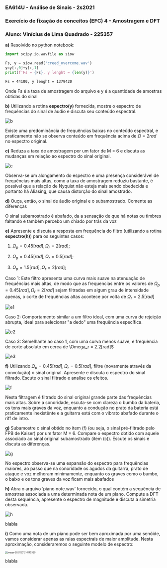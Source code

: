 ### EA614U - Análise de Sinais - 2s2021

### Exercício de fixação de conceitos (EFC) 4 - Amostragem e DFT

### Aluno: Vinícius de Lima Quadrado - 225357

**a)** Resolvido no python notebook:

```python
import scipy.io.wavfile as siow

Fs, y = siow.read('creed_overcome.wav')
y=y[:,0]+y[:,1]
print(f'Fs = {Fs}, y lenght = {len(y)}')
```

```bash
Fs = 44100, y lenght = 1379420
```

Onde Fs é a taxa de amostragem do arquivo e y é a quantidade de amostras obtidas do sinal

**b)** Utilizando a rotina **espectro(y)** fornecida, mostre o espectro de frequências do sinal de áudio e discuta seu conteúdo espectral.

![b](/home/vinicius/git_repos/github_public/EFC4-Analise-de-Sinais/b.png)

Existe uma predominância de frequências baixas no conteúdo espectral, e praticamente não se observa conteúdo em frequência acima de $\Omega = 2 rad$ no espectro original.

**c)** Reduza a taxa de amostragem por um fator de M = 6 e discuta as mudanças em relação ao espectro do sinal original.

![c](/home/vinicius/git_repos/github_public/EFC4-Analise-de-Sinais/c.png)

Observa-se um alongamento do espectro e uma presença considerável de frequências mais altas, como a taxa de amostragem reduziu bastante, é possível que a relação de Nyquist não esteja mais sendo obedecida e portanto há Aliasing, que causa distorção do sinal amostrado.

**d)** Ouça, então, o sinal de áudio original e o subamostrado. Comente as diferenças

O sinal subamostrado é abafado, da a sensação de que há notas ou timbres faltando e também percebo um chiado por trás da voz 

**e)** Apresente e discuta a resposta em frequência do filtro (utilizando a rotina **espectro(h)**) para os seguintes casos:

1. $\Omega_p = 0.45 [rad],\Omega_r = 2[rad];$

2. $\Omega_p = 0.45 [rad],\Omega_r = 0.5[rad];$

3. $\Omega_p = 1.5 [rad],\Omega_r = 2[rad];$

Caso 1: Este filtro apresenta uma curva mais suave na atenuação de frequências mais altas, de modo que as frequencias entre os valores de $\Omega_p = 0.45 [rad],\Omega_r = 2[rad]$ sejam filtradas em algum grau de intensidade apenas, o corte de frequências altas acontece por volta de $\Omega_r = 2.5[rad]$ 

![e1](/home/vinicius/git_repos/github_public/EFC4-Analise-de-Sinais/e1.png)

Caso 2: Comportamento similar a um filtro ideal, com uma curva de rejeição abrupta, ideal para selecionar "a dedo" uma frequência específica.

![e2](/home/vinicius/git_repos/github_public/EFC4-Analise-de-Sinais/e2.png)

Caso 3: Semelhante ao caso 1, com uma curva menos suave, e frequência de corte absoluto em cerca de \Omega_r = 2.2[rad]$ 

![e3](/home/vinicius/git_repos/github_public/EFC4-Analise-de-Sinais/e3.png)

**f)** Utilizando $\Omega_p = 0.45 [rad],\Omega_r = 0.5[rad]$, filtre (novamente através da convolução) o sinal original. Apresente e discuta o espectro do sinal filtrado. Escute o sinal filtrado e analise os efeitos.

![f](/home/vinicius/git_repos/github_public/EFC4-Analise-de-Sinais/f.png)

Nesta filtragem é filtrado do sinal original grande parte das frequências mais altas. Sobre a sonoridade, escuta-se com clareza o bumbo da bateria, os tons mais graves da voz, enquanto a condução no prato da bateria está praticamente inexistênte e a guitarra está com o vibrato abafado durante o riff de intro. 

**g)** Subamostre o sinal obtido no item (f) (ou seja, o sinal pré-filtrado pelo FPB de Kaiser) por um fator M = 6. Compare o espectro obtido com aquele associado ao sinal original subamostrado (item (c)). Escute os sinais e discuta as diferenças.

![g](/home/vinicius/git_repos/github_public/EFC4-Analise-de-Sinais/g.png)

No espectro observa-se uma espansão do espectro para frequências maiores, ao passo que na sonoridade os agudos da guitarra, prato de ataque e voz melhoram minimamente, enquanto os graves como o bumbo, o baixo e os tons graves da voz ficam mais abafados

**h)** Abra o arquivo ’piano note.wav’ fornecido, o qual contém a sequência de amostras associada a uma determinada nota de um piano. Compute a DFT desta sequência, apresente o espectro de magnitude e discuta a simetria observada.

![h](/home/vinicius/git_repos/github_public/EFC4-Analise-de-Sinais/h.png)

blabla

**i)** Como uma nota de um piano pode ser bem aproximada por uma senóide, vamos considerar apenas as raias espectrais de maior amplitude. Nesta aproximação, consideraremos o seguinte modelo de espectro:

<img src="/home/vinicius/.config/Typora/typora-user-images/image-20211201214145369.png" alt="image-20211201214145369" style="zoom:50%;" />

blabla
